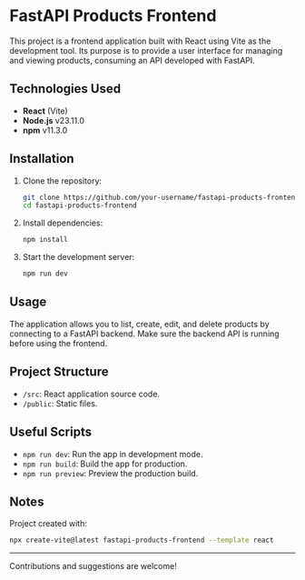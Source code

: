 # FastAPI Products Frontend

This project is a frontend application built with React using Vite as the development tool. Its purpose is to provide a user interface for managing and viewing products, consuming an API developed with FastAPI.

## Technologies Used

- **React** (Vite)
- **Node.js** v23.11.0
- **npm** v11.3.0

## Installation

1. Clone the repository:

   ```bash
   git clone https://github.com/your-username/fastapi-products-frontend.git
   cd fastapi-products-frontend
   ```

2. Install dependencies:

   ```bash
   npm install
   ```

3. Start the development server:
   ```bash
   npm run dev
   ```

## Usage

The application allows you to list, create, edit, and delete products by connecting to a FastAPI backend. Make sure the backend API is running before using the frontend.

## Project Structure

- `/src`: React application source code.
- `/public`: Static files.

## Useful Scripts

- `npm run dev`: Run the app in development mode.
- `npm run build`: Build the app for production.
- `npm run preview`: Preview the production build.

## Notes

Project created with:

```bash
npx create-vite@latest fastapi-products-frontend --template react
```

---

Contributions and suggestions are welcome!
